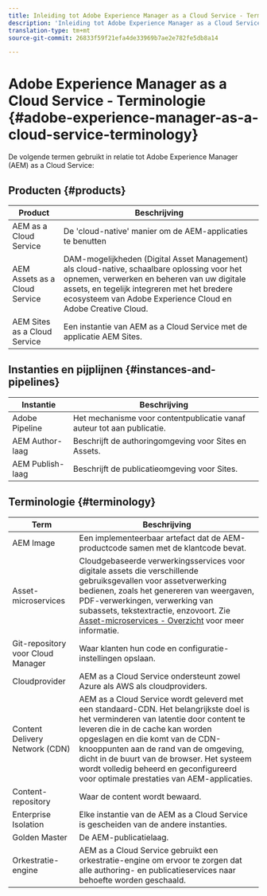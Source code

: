 ```yaml
---
title: Inleiding tot Adobe Experience Manager as a Cloud Service - Terminologie
description: 'Inleiding tot Adobe Experience Manager as a Cloud Service - Terminologie. '
translation-type: tm+mt
source-git-commit: 26833f59f21efa4de33969b7ae2e782fe5db8a14

---
```



# Adobe Experience Manager as a Cloud Service - Terminologie {#adobe-experience-manager-as-a-cloud-service-terminology}

De volgende termen gebruikt in relatie tot Adobe Experience Manager (AEM) as a Cloud Service:

## Producten {#products}

| Product | Beschrijving |
|---|---|
| AEM as a Cloud Service | De &#39;cloud-native&#39; manier om de AEM-applicaties te benutten |
| AEM Assets as a Cloud Service | DAM-mogelijkheden (Digital Asset Management) als cloud-native, schaalbare oplossing voor het opnemen, verwerken en beheren van uw digitale assets, en tegelijk integreren met het bredere ecosysteem van Adobe Experience Cloud en Adobe Creative Cloud. |
| AEM Sites as a Cloud Service | Een instantie van AEM as a Cloud Service met de applicatie AEM Sites. |

## Instanties en pijplijnen {#instances-and-pipelines}

| Instantie | Beschrijving |
|---|---|
| Adobe Pipeline | Het mechanisme voor contentpublicatie vanaf auteur tot aan publicatie. |
| AEM Author-laag | Beschrijft de authoringomgeving voor Sites en Assets. |
| AEM Publish-laag | Beschrijft de publicatieomgeving voor Sites. |


<!-- This section of the table must be alphabetic -->

## Terminologie {#terminology}

| Term | Beschrijving |
|---|---|
| AEM Image | Een implementeerbaar artefact dat de AEM-productcode samen met de klantcode bevat. |
| Asset-microservices | Cloudgebaseerde verwerkingsservices voor digitale assets die verschillende gebruiksgevallen voor assetverwerking bedienen, zoals het genereren van weergaven, PDF-verwerkingen, verwerking van subassets, tekstextractie, enzovoort. Zie [Asset-microservices - Overzicht](/help/assets/asset-microservices-overview.md) voor meer informatie. |
| Git-repository voor Cloud Manager | Waar klanten hun code en configuratie-instellingen opslaan. |
| Cloudprovider | AEM as a Cloud Service ondersteunt zowel Azure als AWS als cloudproviders. |
| Content Delivery Network (CDN) | AEM as a Cloud Service wordt geleverd met een standaard-CDN. Het belangrijkste doel is het verminderen van latentie door content te leveren die in de cache kan worden opgeslagen en die komt van de CDN-knooppunten aan de rand van de omgeving, dicht in de buurt van de browser. Het systeem wordt volledig beheerd en geconfigureerd voor optimale prestaties van AEM-applicaties. |
| Content-repository | Waar de content wordt bewaard. |
| Enterprise Isolation | Elke instantie van de AEM as a Cloud Service is gescheiden van de andere instanties. |
| Golden Master | De AEM-publicatielaag. |
| Orkestratie-engine | AEM as a Cloud Service gebruikt een orkestratie-engine om ervoor te zorgen dat alle authoring- en publicatieservices naar behoefte worden geschaald. |
